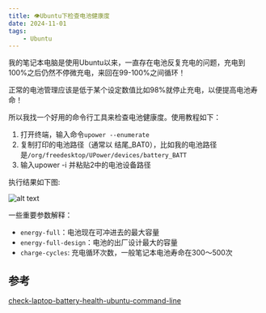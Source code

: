 ```yaml
---
title: 👁️Ubuntu下检查电池健康度
date: 2024-11-01
tags: 
    - Ubuntu
---
```


我的笔记本电脑是使用Ubuntu以来，一直存在电池反复充电的问题，充电到100%之后仍然不停微充电，来回在99-100%之间循环！

正常的电池管理应该是低于某个设定数值比如98%就停止充电，以便提高电池寿命！

所以我找一个好用的命令行工具来检查电池健康度。使用教程如下：

1. 打开终端，输入命令`upower --enumerate`
2. 复制打印的电池路径（通常以 结尾_BAT0），比如我的电池路径是`/org/freedesktop/UPower/devices/battery_BATT`
3. 输入upower -i 并粘贴2中的电池设备路径

执行结果如下图:

![[alt text](image.png)](https://www.zyimm.com/images/media/20241101/a9f8daad150af13472ac49174a1601e0.png)

一些重要参数解释：

- `energy-full`：电池现在可冲进去的最大容量
- `energy-full-design`：电池的出厂设计最大的容量
- `charge-cycles`: 充电循环次数，一般笔记本电池寿命在300～500次

## 参考

[check-laptop-battery-health-ubuntu-command-line](https://www.omgubuntu.co.uk/2024/08/check-laptop-battery-health-ubuntu-command-line)